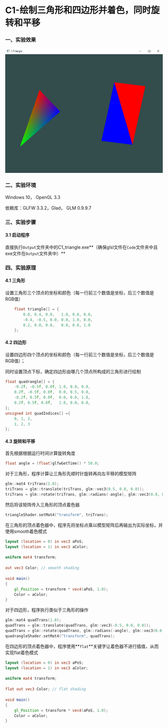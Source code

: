 # C1-绘制三角形和四边形并着色，同时旋转和平移

### 一、实验效果

![1_triangle](Report/1_triangle.png)



### 二、实验环境

Windows 10， OpenGL 3.3

依赖库：GLFW 3.3.2，Glad， GLM 0.9.9.7



### 三、实验步骤

#### 3.1 启动程序

直接执行``Output``文件夹中的C1_triangle.exe**（确保glsl文件在``Code``文件夹中且exe文件在``Output``文件夹中）**



### 四、实验原理

#### 4.1 三角形

设置三角形三个顶点的坐标和颜色（每一行前三个数值是坐标，后三个数值是RGB值）

```c++
	float triangle[] = {
		0.0, 0.4, 0.0,   1.0, 0.0, 0.0,
		-0.4, -0.5, 0.0, 0.0, 1.0, 0.0,
		0.2, 0.0, 0.0,   0.0, 0.0, 1.0
	};
```

#### 4.2 四边形

设置四边形四个顶点的坐标和颜色（每一行前三个数值是坐标，后三个数值是RGB值）；

同时设置顶点下标，确定四边形由哪几个顶点所构成的三角形进行绘制

```c++
float quadrangle[] = {
    -0.2f, -0.5f, 0.0f, 1.0, 0.0, 0.0,
    0.2f, -0.5f, 0.0f,  0.0, 0.5, 0.0,
    -0.2f, 0.5f, 0.0f,  0.0, 0.0, 1.0,
    0.2f, 0.5f, 0.0f,   1.0, 0.0, 0.0,
};
unsigned int quadIndices[] ={
    0, 1, 2,
    1, 2, 3
};
```

#### 4.3 旋转和平移

首先根据根据运行时间计算旋转角度

```c++
float angle = (float)glfwGetTime() * 50.0;
```

对于三角形，程序计算让三角形先顺时针旋转再向左平移的模型矩阵

```c++
glm::mat4 triTrans(1.0);
triTrans = glm::translate(triTrans, glm::vec3(0.5, 0.0, 0.0));
triTrans = glm::rotate(triTrans, glm::radians(-angle), glm::vec3(0.0, 0.0, 1.0));
```

然后将该矩阵传入三角形的顶点着色器

```c++
triangleShader.setMat4("transform", triTrans);
```

在三角形的顶点着色器中，程序先将坐标点乘以模型矩阵后再输出为实际坐标，并使用smooth着色模式

```glsl
layout (location = 0) in vec3 aPoS;
layout (location = 1) in vec3 aColor;

uniform mat4 transform;

out vec3 Color; // smooth shading

void main()
{
	gl_Position = transform * vec4(aPoS, 1.0);
	Color = aColor;
}
```

对于四边形，程序执行类似于三角形的操作

```c++
glm::mat4 quadTrans(1.0);
quadTrans = glm::translate(quadTrans, glm::vec3(-0.5, 0.0, 0.0));
quadTrans = glm::rotate(quadTrans, glm::radians(-angle), glm::vec3(0.0, 0.0, 1.0));
quadrangleShader.setMat4("transform", quadTrans);
```

在四边形的顶点着色器中，程序使用**``flat``**关键字让着色器不进行插值，从而实现flat着色模式

```glsl
layout (location = 0) in vec3 aPoS;
layout (location = 1) in vec3 aColor;

uniform mat4 transform;

flat out vec3 Color; // flat shading

void main()
{
    gl_Position = transform * vec4(aPoS, 1.0);
    Color = aColor;
}
```
